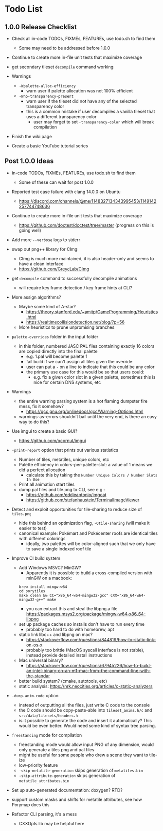 # Todo List

## 1.0.0 Release Checklist

+ Check all in-code TODOs, FIXMEs, FEATUREs, use todo.sh to find them
  + Some may need to be addressed before 1.0.0

+ Continue to create more in-file unit tests that maximize coverage

+ get secondary tileset `decompile` command working

+ Warnings
  + `-Wpalette-alloc-efficiency`
    + warn user if palette allocation was not 100% efficient
  + `-Wno-transparency-present`
    + warn user if the tileset did not have any of the selected transparency color
    + this is a common mistake if user decompiles a vanilla tileset that uses a different transparency color
      + user may forget to set `-transparency-color` which will break compilation

+ Finish the wiki page

+ Create a basic YouTube tutorial series

## Post 1.0.0 Ideas

+ in-code TODOs, FIXMEs, FEATUREs, use todo.sh to find them
  + Some of these can wait for post 1.0.0

+ Reported test case failure with clang 14.0.0 on Ubuntu
  + https://discord.com/channels/@me/1148327134343995453/1149142257744748636

+ Continue to create more in-file unit tests that maximize coverage
  + https://github.com/doctest/doctest/tree/master (progress on this is going well)

+ Add more `--verbose` logs to stderr

+ swap out png++ library for CImg
  + CImg is much more maintained, it is also header-only and seems to have a clean interface
  + https://github.com/GreycLab/CImg

+ get `decompile` command to successfully decompile animations
  + will require key frame detection / key frame hints at CLI?

+ More assign algorithms?
  + Maybe some kind of A-star?
    + https://theory.stanford.edu/~amitp/GameProgramming/Heuristics.html
    + https://realtimecollisiondetection.net/blog/?p=56
  + More heuristics to prune unpromising branches

+ `palette-overrides` folder in the input folder
  + in this folder, numbered JASC PAL files containing exactly 16 colors are copied directly into the final palette
    + e.g. 1.pal will become palette 1
    + fail build if we can't assign all tiles given the override
    + user can put a `-` on a line to indicate that this could be any color
    + the primary use case for this would be so that users could:
      + e.g. fix a given color slot in a given palette, sometimes this is nice for certain DNS systems, etc

+ Warnings
  + the entire warning parsing system is a hot flaming dumpster fire mess, fix it somehow?
    + https://gcc.gnu.org/onlinedocs/gcc/Warning-Options.html
  + warnings-as-errors shouldn't bail until the very end, is there an easy way to do this?

+ Use imgui to create a basic GUI?
  + https://github.com/ocornut/imgui

+ `-print-report` option that prints out various statistics
  + Number of tiles, metatiles, unique colors, etc
  + Palette efficiency in colors-per-palette-slot: a value of 1 means we did a perfect allocation
    + calculate this by taking the `Number Unique Colors / Number Slots In Use`
  + Print all animation start tiles
  + dump pal files and tile.png to CLI, see e.g.:
    + https://github.com/eddieantonio/imgcat
    + https://github.com/stefanhaustein/TerminalImageViewer

+ Detect and exploit opportunities for tile-sharing to reduce size of `tiles.png`
  + hide this behind an optimization flag, `-Otile-sharing` (will make it easier to test)
  + canonical example: Pokémart and Pokécenter roofs are identical tiles with different colorings
    + ideally, two palettes will be color-aligned such that we only have to save a single indexed roof tile

+ Improve CI build system
  + Add Windows MSVC? MinGW?
    + Apparently it is possible to build a cross-compiled version with minGW on a macbook:
    ```
    brew install mingw-w64
    cd porytiles
    make clean && CC="x86_64-w64-mingw32-gcc" CXX="x86_64-w64-mingw32-g++" make
    ```
    + you can extract this and steal the libpng.a file https://packages.msys2.org/package/mingw-w64-x86_64-libpng
  + set up package caches so installs don't have to run every time
    + probably too hard to do with homebrew, apt
  + static link libc++ and libpng on mac?
    + https://stackoverflow.com/questions/844819/how-to-static-link-on-os-x
    + probably too brittle (MacOS syscall interface is not stable), instead provide detailed install instructions
  + Mac universal binary?
    + https://stackoverflow.com/questions/67945226/how-to-build-an-intel-binary-on-an-m1-mac-from-the-command-line-with-the-standar
  + better build system? (cmake, autotools, etc)
  + static analysis: https://nrk.neocities.org/articles/c-static-analyzers

+ `-dump-anim-code` option
  + instead of outputting all the files, just write C code to the console
  + the C code should be copy-paste-able into `tileset_anims.h/c` and `src/data/tilesets/headers.h`
  + is it possible to generate the code and insert it automatically? This would be even better. Would need some kind of
    syntax tree parsing.

+ `freestanding` mode for compilation
  + freestanding mode would allow input PNG of any dimension, would only generate a tiles.png and pal files
  + might be useful for some people who drew a scene they want to tile-ize
  + low-priority feature
  + `-skip-metatile-generation` skips generation of `metatiles.bin`
  + `-skip-attribute-generation` skips generation of `metatile_attributes.bin`

+ Set up auto-generated documentation: doxygen? RTD?

+ support custom masks and shifts for metatile attributes, see how Porymap does this

+ Refactor CLI parsing, it's a mess
  + CXXOpts lib may be helpful here
